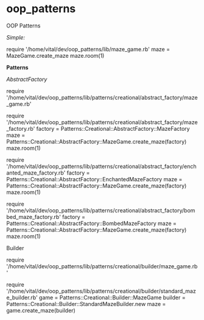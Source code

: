 # oop_patterns
OOP Patterns

_Simple:_

require '/home/vital/dev/oop_patterns/lib/maze_game.rb'
maze = MazeGame.create_maze
maze.room(1)


**Patterns**

_AbstractFactory_

require '/home/vital/dev/oop_patterns/lib/patterns/creational/abstract_factory/maze_game.rb'

require '/home/vital/dev/oop_patterns/lib/patterns/creational/abstract_factory/maze_factory.rb'
factory = Patterns::Creational::AbstractFactory::MazeFactory
maze = Patterns::Creational::AbstractFactory::MazeGame.create_maze(factory)
maze.room(1)

require '/home/vital/dev/oop_patterns/lib/patterns/creational/abstract_factory/enchanted_maze_factory.rb'
factory = Patterns::Creational::AbstractFactory::EnchantedMazeFactory
maze = Patterns::Creational::AbstractFactory::MazeGame.create_maze(factory)
maze.room(1)

require '/home/vital/dev/oop_patterns/lib/patterns/creational/abstract_factory/bombed_maze_factory.rb'
factory = Patterns::Creational::AbstractFactory::BombedMazeFactory
maze = Patterns::Creational::AbstractFactory::MazeGame.create_maze(factory)
maze.room(1)

Builder

require '/home/vital/dev/oop_patterns/lib/patterns/creational/builder/maze_game.rb'

require '/home/vital/dev/oop_patterns/lib/patterns/creational/builder/standard_maze_builder.rb'
game = Patterns::Creational::Builder::MazeGame
builder = Patterns::Creational::Builder::StandardMazeBuilder.new
maze = game.create_maze(builder)


